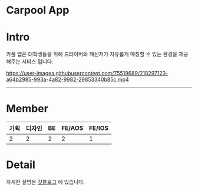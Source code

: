 # Carpool App

# Intro

카풀 앱은 대학생들을 위해 드라이버와 패신저가 자유롭게 매칭할 수 있는 환경을 제공해주는 서비스 입니다.

https://user-images.githubusercontent.com/75519689/218297123-a64b2985-993a-4a82-9982-29853340b85c.mp4

---
# Member

| 기획 | 디자인 | BE | FE/AOS | FE/IOS |
| ----- | ----- | ----- | ----- | ----- |
| 2 | 2 | 2 | 2 | 1 |

# Detail

자세한 설명은 [깃블로그](https://jowunnal.github.io/projects/carpool/ "link") 에 있습니다.
